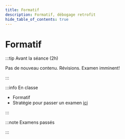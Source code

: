 ```yaml
---
title: Formatif
description: Formatif, débogage retrofit
hide_table_of_contents: true
---
```


# Formatif

<Row>

<Column>

:::tip Avant la séance (2h)

Pas de nouveau contenu. Révisions. Examen imminent!

:::

</Column>

<Column>

:::info En classe

- Formatif
- Stratégie pour passer un examen [ici](truc-examen)

:::

</Column>

</Row>

:::note Examens passés

:::
